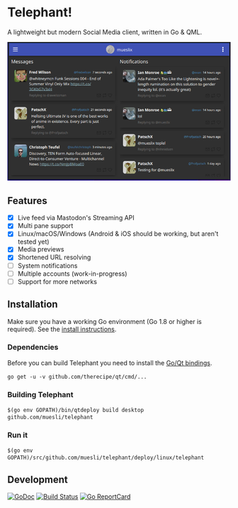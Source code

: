 Telephant!
==========

A lightweight but modern Social Media client, written in Go & QML.

![telephant Screenshot](/assets/screenshot.png)

## Features

- [x] Live feed via Mastodon's Streaming API
- [x] Multi pane support
- [x] Linux/macOS/Windows (Android & iOS should be working, but aren't tested yet)
- [x] Media previews
- [x] Shortened URL resolving
- [ ] System notifications
- [ ] Multiple accounts (work-in-progress)
- [ ] Support for more networks

## Installation

Make sure you have a working Go environment (Go 1.8 or higher is required).
See the [install instructions](http://golang.org/doc/install.html).

### Dependencies

Before you can build Telephant you need to install the [Go/Qt bindings](https://github.com/therecipe/qt/wiki/Installation#regular-installation).

    go get -u -v github.com/therecipe/qt/cmd/...

### Building Telephant

    $(go env GOPATH)/bin/qtdeploy build desktop github.com/muesli/telephant

### Run it

    $(go env GOPATH)/src/github.com/muesli/telephant/deploy/linux/telephant

## Development

[![GoDoc](https://godoc.org/github.com/golang/gddo?status.svg)](https://godoc.org/github.com/muesli/telephant)
[![Build Status](https://travis-ci.org/muesli/telephant.svg?branch=master)](https://travis-ci.org/muesli/telephant)
[![Go ReportCard](http://goreportcard.com/badge/muesli/telephant)](http://goreportcard.com/report/muesli/telephant)
